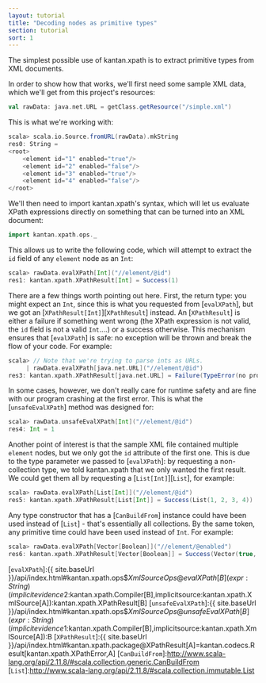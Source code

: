 ```yaml
---
layout: tutorial
title: "Decoding nodes as primitive types"
section: tutorial
sort: 1
---
```

The simplest possible use of kantan.xpath is to extract primitive types from XML documents.

In order to show how that works, we'll first need some sample XML data, which we'll get from this project's resources:

```scala
val rawData: java.net.URL = getClass.getResource("/simple.xml")
```

This is what we're working with:

```scala
scala> scala.io.Source.fromURL(rawData).mkString
res0: String =
<root>
    <element id="1" enabled="true"/>
    <element id="2" enabled="false"/>
    <element id="3" enabled="true"/>
    <element id="4" enabled="false"/>
</root>
```

We'll then need to import kantan.xpath's syntax, which will let us evaluate XPath expressions directly on something
that can be turned into an XML document:

```scala
import kantan.xpath.ops._
```

This allows us to write the following code, which will attempt to extract the `id` field of any `element` node as an
`Int`:

```scala
scala> rawData.evalXPath[Int]("//element/@id")
res1: kantan.xpath.XPathResult[Int] = Success(1)
```


There are a few things worth pointing out here. First, the return type: you might expect an `Int`, since this is what
you requested from [`evalXPath`], but we got an [`XPathResult[Int]`][`XPathResult`] instead. An [`XPathResult`] is 
either a failure if something went wrong (the XPath expression is not valid, the `id` field is not a valid `Int`....) or
a success otherwise. This mechanism ensures that [`evalXPath`] is safe: no exception will be thrown and break the flow 
of your code. For example:

```scala
scala> // Note that we're trying to parse ints as URLs.
     | rawData.evalXPath[java.net.URL]("//element/@id")
res3: kantan.xpath.XPathResult[java.net.URL] = Failure(TypeError(no protocol: 1))
```

In some cases, however, we don't really care for runtime safety and are fine with our program crashing at the first
error. This is what the [`unsafeEvalXPath`] method was designed for:  

```scala
scala> rawData.unsafeEvalXPath[Int]("//element/@id")
res4: Int = 1
```


Another point of interest is that the sample XML file contained multiple `element` nodes, but we only got the `id`
attribute of the first one. This is due to the type parameter we passed to [`evalXPath`]: by requesting a non-collection
type, we told kantan.xpath that we only wanted the first result. We could get them all by requesting a 
[`List[Int]`][`List`], for example:


```scala
scala> rawData.evalXPath[List[Int]]("//element/@id")
res5: kantan.xpath.XPathResult[List[Int]] = Success(List(1, 2, 3, 4))
```

Any type constructor that has a [`CanBuildFrom`] instance could have been used instead of [`List`] - that's essentially
all collections. By the same token, any primitive time could have been used instead of `Int`. For example:

```scala
scala> rawData.evalXPath[Vector[Boolean]]("//element/@enabled")
res6: kantan.xpath.XPathResult[Vector[Boolean]] = Success(Vector(true, false, true, false))
```

[`evalXPath`]:{{ site.baseUrl }}/api/index.html#kantan.xpath.ops$$XmlSourceOps@evalXPath[B](expr:String)(implicitevidence$2:kantan.xpath.Compiler[B],implicitsource:kantan.xpath.XmlSource[A]):kantan.xpath.XPathResult[B]
[`unsafeEvalXPath`]:{{ site.baseUrl }}/api/index.html#kantan.xpath.ops$$XmlSourceOps@unsafeEvalXPath[B](expr:String)(implicitevidence$1:kantan.xpath.Compiler[B],implicitsource:kantan.xpath.XmlSource[A]):B
[`XPathResult`]:{{ site.baseUrl }}/api/index.html#kantan.xpath.package@XPathResult[A]=kantan.codecs.Result[kantan.xpath.XPathError,A]
[`CanBuildFrom`]:http://www.scala-lang.org/api/2.11.8/#scala.collection.generic.CanBuildFrom
[`List`]:http://www.scala-lang.org/api/2.11.8/#scala.collection.immutable.List
